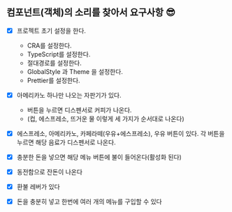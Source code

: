 ## 컴포넌트(객체)의 소리를 찾아서 요구사항 😎

- [x] 프로젝트 초기 설정을 한다.

  - CRA를 설정한다.
  - TypeScript를 설정한다.
  - 절대경로를 설정한다.
  - GlobalStyle 과 Theme 을 설정한다.
  - Prettier를 설정한다.

- [x] 아메리카노 하나만 나오는 자판기가 있다.

  - 버튼을 누르면 디스펜서로 커피가 나온다.
  - (컵, 에스프레소, 뜨거운 물 이렇게 세 가지가 순서대로 나온다)

- [x] 에스프레소, 아메리카노, 카페라떼(우유+에스프레소), 우유 버튼이 있다. 각 버튼을 누르면 해당 음료가 디스펜서로 나온다.

- [x] 충분한 돈을 넣으면 해당 메뉴 버튼에 불이 들어온다(활성화 된다)

- [x] 동전함으로 잔돈이 나온다

- [x] 환불 레버가 있다

- [x] 돈을 충분히 넣고 한번에 여러 개의 메뉴를 구입할 수 있다

